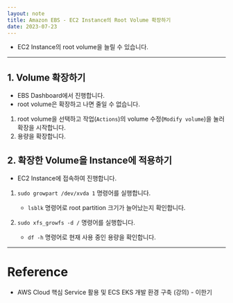 ```yaml
---
layout: note
title: Amazon EBS - EC2 Instance의 Root Volume 확장하기
date: 2023-07-23
---
```





- EC2 Instance의 root volume을 늘릴 수 있습니다.




---




## 1. Volume 확장하기

- EBS Dashboard에서 진행합니다.
- root volume은 확장하고 나면 줄일 수 없습니다.

1. root volume을 선택하고 작업(`Actions`)의 volume 수정(`Modify volume`)을 눌러 확장을 시작합니다.
2. 용량을 확장합니다.




## 2. 확장한 Volume을 Instance에 적용하기

- EC2 Instance에 접속하여 진행합니다.

1. `sudo growpart /dev/xvda 1` 명령어를 실행합니다.
    - `lsblk` 명령어로 root partition 크기가 늘어났는지 확인합니다.

3. `sudo xfs_growfs -d /` 명령어를 실행합니다.
    - `df -h` 명령어로 현재 사용 중인 용량을 확인합니다.




---




# Reference

- AWS Cloud 핵심 Service 활용 및 ECS EKS 개발 환경 구축 (강의) - 이한기
